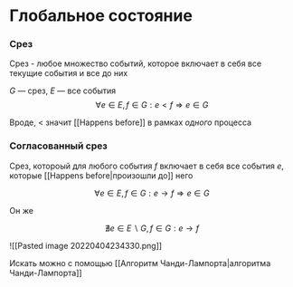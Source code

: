 # Глобальное состояние

### Срез

Срез - любое множество событий, которое включает в себя все текущие события и все до них

$G$ — срез, $E$ — все события
$$\forall e \in E,f \in G : e < f \Rightarrow e \in G$$

Вроде, $<$ значит [[Happens before]] в рамках *одного* процесса

### Согласованный срез

Срез, котороый для любого события _f_ включает в себя все события _e_, которые [[Happens before|произошли до]] него

$$\forall e \in E,f \in G : e \rightarrow f \Rightarrow e \in G$$

Он же

$$\nexists e \in E \backslash G, f \in G : e \rightarrow f$$

![[Pasted image 20220404234330.png]]

Искать можно с помощью [[Алгоритм Чанди-Лампорта|алгоритма Чанди-Лампорта]]

